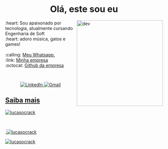 <h1 align="center">Olá, este sou eu</h1>
<a href="#">
    <img 
         src="https://github.com/lucasocrack/lucasocrack/blob/main/assets/giphy.gif" 
         align="right" 
         width="275px" 
         height="auto" 
         title="giphy" 
         alt="dev"
    >
</a>

<p style="width: 400px;">
:heart: Sou apaixonado por tecnologia, atualmente cursando Engenharia de Soft <br />:heart: adoro música, gatos e games!
<br />
<br />
:calling: <a href="https://wa.me/5533991448945">Meu Whatsapp.</a>
<br />
:link: <a href="https://codesdevs.com.br/">Minha empresa</a>
<br />
:octocat: <a href="https://github.com/codesdevsgroup">Github da empresa</a>
</p>

<br />

<p align="center">
    <a href="https://www.linkedin.com/in/lucas-ferreira-campos-12146997/">
        <img 
             src="https://img.shields.io/badge/-LinkedIn-blue?style=flat-square&logo=Linkedin&logoColor=white" 
             title="My Social Network" 
             alt="LinkedIn"
        >
    </a>
    <a href="mailto:bhlucascampos@gmail.com">
        <img 
             src="https://img.shields.io/badge/-Gmail-c14438?style=flat-square&logo=Gmail&logoColor=white" 
             title="Send me an email" 
             alt="Gmail"
        >
</p>

<h2>Saiba mais</h2>
<p align="left"> <img src="https://komarev.com/ghpvc/?username=lucasocrack&label=Profile%20views&color=0e75b6&style=flat" alt="lucasocrack" /></p><br>

<p>&nbsp;<img align="center" src="https://github-readme-stats.vercel.app/api?username=lucasocrack&show_icons=true&locale=en" alt="lucasocrack" /></p>

<p><img align="center" src="https://github-readme-stats.vercel.app/api/top-langs?username=lucasocrack&show_icons=true&locale=en&layout=compact" alt="lucasocrack" /></p>
